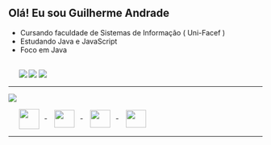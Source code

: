 <div>

## Olá! Eu sou Guilherme Andrade 

 - Cursando faculdade de Sistemas de Informação ( Uni-Facef )
 - Estudando Java e JavaScript
 - Foco em Java

<br />

<div>   
⠀⠀<a href = "mailto:guilhermesantosandrade01@gmail.com"><img src="https://img.shields.io/badge/-Gmail-%23333?style=for-the-badge&logo=gmail&logoColor=white" target="_blank"></a>
<a href="https://www.linkedin.com/in/guilhermesandradee/" target="_blank"><img src="https://img.shields.io/badge/-LinkedIn-333?style=for-the-badge&logo=linkedin&logoColor=white" target="_blank"></a> 
<a href="https://guilhermesandrade.github.io/Portfolio/" target="_blank" ><img src="https://img.shields.io/badge/-Portfolio-C0C0C0?style=for-the-badge&logo=deezer&logoColor=black" /></a>
 </div>

---

</div>

<div>

<a href="https://github.com/guilhermesandrade">
 <img height="" src="https://github-readme-stats.vercel.app/api/top-langs/?username=guilhermesandrade&layout=donut&hide_border=true&theme=dark&bg_color=00000000">
</a>

⠀⠀<img align="center"  height="40" width="40" src="https://cdn.jsdelivr.net/gh/devicons/devicon/icons/java/java-original.svg" />⠀-⠀
<img align="center" height="35" width="40" src="https://cdn.jsdelivr.net/gh/devicons/devicon/icons/javascript/javascript-plain.svg" />⠀-⠀
<img align="center" height="35" width="40" src="https://cdn.jsdelivr.net/gh/devicons/devicon/icons/html5/html5-original.svg" />⠀-⠀
<img align="center"  height="35" width="40" src="https://cdn.jsdelivr.net/gh/devicons/devicon/icons/css3/css3-original.svg" />

</div>

---

